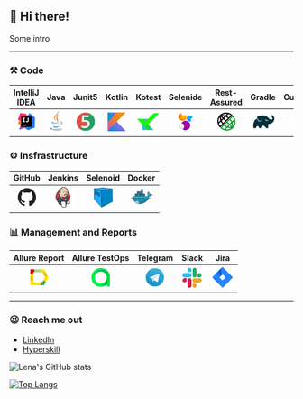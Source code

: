 ## 👋 Hi there!

Some intro
___
### :hammer_and_pick: Code

| IntelliJ IDEA | Java | Junit5 | Kotlin | Kotest | Selenide | Rest-Assured | Gradle | Cucumber |
|:----:|:----:|:----:|:----:|:----:|:----:|:----:|:----:|:----:|
| <img src="https://github.com/Lena-Sazh/Lena-Sazh/blob/main/src/test/resources/logo/Intelij_IDEA.png" width="40" height="40"> | <img src="https://github.com/Lena-Sazh/Lena-Sazh/blob/main/src/test/resources/logo/Java.png" width="40" height="40"> |  <img src="https://github.com/Lena-Sazh/Lena-Sazh/blob/main/src/test/resources/logo/JUnit5.png" width="40" height="40"> | <img src="https://github.com/Lena-Sazh/Lena-Sazh/blob/main/src/test/resources/logo/Kotlin.png" width="40" height="40"> | <img src="https://github.com/Lena-Sazh/Lena-Sazh/blob/main/src/test/resources/logo/Kotest.png" width="40" height="40"> | <img src="https://github.com/Lena-Sazh/Lena-Sazh/blob/main/src/test/resources/logo/Selenide.png" width="40" height="40"> | <img src="https://github.com/Lena-Sazh/Lena-Sazh/blob/main/src/test/resources/logo/Rest-Assured.png" width="40" height="40"> | <img src="https://github.com/Lena-Sazh/Lena-Sazh/blob/main/src/test/resources/logo/Gradle.png" width="40" height="40"> | <img src="https://github.com/Lena-Sazh/Lena-Sazh/blob/main/src/test/resources/logo/Cucumber.png" width="40" height="40"> |

### :gear: Insfrastructure

| GitHub | Jenkins | Selenoid | Docker |
|:----:|:----:|:----:|:----:|
| <img src="https://github.com/Lena-Sazh/Lena-Sazh/blob/main/src/test/resources/logo/Github.png" width="40" height="40"> | <img src="https://github.com/Lena-Sazh/Lena-Sazh/blob/main/src/test/resources/logo/Jenkins.png" width="40" height="40"> | <img src="https://github.com/Lena-Sazh/Lena-Sazh/blob/main/src/test/resources/logo/Selenoid.png" width="40" height="40"> | <img src="https://github.com/Lena-Sazh/Lena-Sazh/blob/main/src/test/resources/logo/Docker.png" width="40" height="40"> | 

### :bar_chart: Management and Reports

| Allure Report | Allure TestOps | Telegram | Slack | Jira |
|:----:|:----:|:----:|:----:|:----:|
| <img src="https://github.com/Lena-Sazh/Lena-Sazh/blob/main/src/test/resources/logo/Allure_Report.png" width="40" height="40"> | <img src="https://github.com/Lena-Sazh/Lena-Sazh/blob/main/src/test/resources/logo/AllureTestOps.png" width="40" height="40"> | <img src="https://github.com/Lena-Sazh/Lena-Sazh/blob/main/src/test/resources/logo/Telegram.png" width="40" height="40"> | <img src="https://github.com/Lena-Sazh/Lena-Sazh/blob/main/src/test/resources/logo/Slack.png" width="40" height="40"> | <img src="https://github.com/Lena-Sazh/Lena-Sazh/blob/main/src/test/resources/logo/Jira.png" width="40" height="40"> |
___

### :wink: Reach me out
* [LinkedIn](https://www.linkedin.com/in/elena-sazhina/)
* [Hyperskill](https://hyperskill.org/profile/8906132)


![Lena's GitHub stats](https://github-readme-stats.vercel.app/api?username=Lena-Sazh&show_icons=true&theme=buefy)

[![Top Langs](https://github-readme-stats.vercel.app/api/top-langs/?username=Lena-Sazh&layout=compact&theme=buefy)](https://github.com/anuraghazra/github-readme-stats)




<!--
### Hi there 👋
**Lena-Sazh/Lena-Sazh** is a ✨ _special_ ✨ repository because its `README.md` (this file) appears on your GitHub profile.

Here are some ideas to get you started:

- 🔭 I’m currently working on ...
- 🌱 I’m currently learning ...
- 👯 I’m looking to collaborate on ...
- 🤔 I’m looking for help with ...
- 💬 Ask me about ...
- 📫 How to reach me: ...
- 😄 Pronouns: ...
- ⚡ Fun fact: ...
-->


<!--
[![Readme Card](https://github-readme-stats.vercel.app/api/pin/?username=Lena-Sazh&repo=AllureExamples&theme=buefy)](https://github.com/anuraghazra/github-readme-stats)
-->

<!--
<a href="https://github.com/anuraghazra/github-readme-stats">
  <img align="center" src="https://github-readme-stats.vercel.app/api?username=Lena-Sazh&show_icons=true&theme=buefy" />
</a>
<a href="https://github.com/anuraghazra/convoychat">
  <img align="center" src="https://github-readme-stats.vercel.app/api/top-langs/?username=Lena-Sazh&layout=compact&theme=buefy" />
</a>
-->
